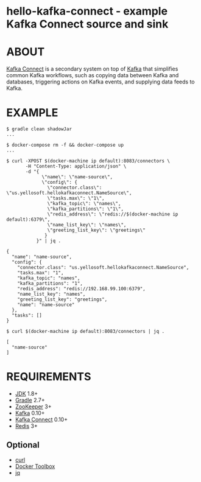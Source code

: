# hello-kafka-connect - example Kafka Connect source and sink

# ABOUT

[Kafka Connect](http://docs.confluent.io/2.0.0/connect/) is a secondary system on top of [Kafka](http://kafka.apache.org/) that simplifies common Kafka workflows, such as copying data between Kafka and databases, triggering actions on Kafka events, and supplying data feeds to Kafka.

# EXAMPLE

```
$ gradle clean shadowJar
...

$ docker-compose rm -f && docker-compose up
...

$ curl -XPOST $(docker-machine ip default):8083/connectors \
       -H "Content-Type: application/json" \
       -d "{
             \"name\": \"name-source\",
             \"config\": {
               \"connector.class\": \"us.yellosoft.hellokafkaconnect.NameSource\",
               \"tasks.max\": \"1\",
               \"kafka_topic\": \"names\",
               \"kafka_partitions\": \"1\",
               \"redis_address\": \"redis://$(docker-machine ip default):6379\",
               \"name_list_key\": \"names\",
               \"greeting_list_key\": \"greetings\"
              }
           }" | jq .

{
  "name": "name-source",
  "config": {
    "connector.class": "us.yellosoft.hellokafkaconnect.NameSource",
    "tasks.max": "1",
    "kafka_topic": "names",
    "kafka_partitions": "1",
    "redis_address": "redis://192.168.99.100:6379",
    "name_list_key": "names",
    "greeting_list_key": "greetings",
    "name": "name-source"
  },
  "tasks": []
}

$ curl $(docker-machine ip default):8083/connectors | jq .

[
  "name-source"
]
```

# REQUIREMENTS

* [JDK](http://www.oracle.com/technetwork/java/javase/downloads/index.html) 1.8+
* [Gradle](http://gradle.org/) 2.7+
* [ZooKeeper](https://zookeeper.apache.org/) 3+
* [Kafka](http://kafka.apache.org/) 0.10+
* [Kafka Connect](http://docs.confluent.io/2.0.0/connect/) 0.10+
* [Redis](http://redis.io/) 3+

## Optional

* [curl](https://curl.haxx.se/)
* [Docker Toolbox](https://www.docker.com/products/docker-toolbox)
* [jq](https://stedolan.github.io/jq/)

